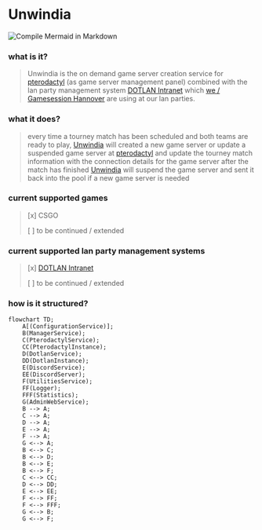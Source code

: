 # Unwindia

![Compile Mermaid in Markdown](https://github.com/GSH-LAN/Unwindia/workflows/Compile%20Mermaid%20in%20Markdown/badge.svg?branch=master)

### what is it?
> Unwindia is the on demand game server creation service for [pterodactyl](https://pterodactyl.io/) (as game server management panel) combined with the lan party management system [DOTLAN Intranet](http://intranet.dotlan.net/news/) which [we / Gamesession Hannover](https://xxl.gsh-lan.com/news/) are using at our lan parties.

### what it does?
> every time a tourney match has been scheduled and both teams are ready to play, [Unwindia](https://github.com/GSH-LAN/Unwindia) will created a new game server or update a suspended game server at [pterodactyl](https://pterodactyl.io/) and update the tourney match information with the connection details for the game server
> after the match has finished [Unwindia](https://github.com/GSH-LAN/Unwindia) will suspend the game server and sent it back into the pool if a new game server is needed

### current supported games
> [x] CSGO
>
> [ ] to be continued / extended

### current supported lan party management systems
> [x] [DOTLAN Intranet](http://intranet.dotlan.net/news/)
>
> [ ] to be continued / extended

### how is it structured?
```mermaid
flowchart TD;
    A[(ConfigurationService)];
    B(ManagerService);
    C(PterodactylService);
    CC(PterodactylInstance);
    D(DotlanService);
    DD(DotlanInstance);
    E(DiscordService);
    EE(DiscordServer);
    F(UtilitiesService);
    FF(Logger);
    FFF(Statistics);
    G(AdminWebService);
    B --> A;
    C --> A;
    D --> A;
    E --> A;
    F --> A;
    G <--> A;
    B <--> C;
    B <--> D;
    B <--> E;
    B <--> F;
    C <--> CC;
    D <--> DD;
    E <--> EE;
    F <--> FF;
    F <--> FFF;
    G <--> B;
    G <--> F;
```